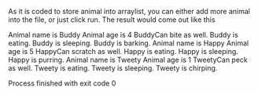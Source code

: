 As it is coded to store animal into arraylist, you can either add more animal into the file, or just click run.
The result would come out like this


Animal name is Buddy
Animal age is 4
BuddyCan bite as well.
Buddy is eating.
Buddy is sleeping.
Buddy is barking.
Animal name is Happy
Animal age is 5
HappyCan scratch as well.
Happy is eating.
Happy is sleeping.
Happy is purring.
Animal name is Tweety
Animal age is 1
TweetyCan peck as well.
Tweety is eating.
Tweety is sleeping.
Tweety is chirping.

Process finished with exit code 0
